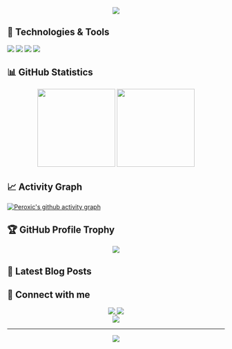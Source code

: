 <div align="center">
  <img src="https://capsule-render.vercel.app/api?type=waving&color=gradient&height=200&section=header&text=Peroxic&fontSize=80&animation=fadeIn" />
</div>

## 🔧 Technologies & Tools

![](https://img.shields.io/badge/OS-Linux-informational?style=flat&logo=linux&logoColor=white&color=2bbc8a)
![](https://img.shields.io/badge/Editor-VSCode-informational?style=flat&logo=visualstudiocode&logoColor=white&color=2bbc8a)
![](https://img.shields.io/badge/Code-Python-informational?style=flat&logo=python&logoColor=white&color=2bbc8a)
![](https://img.shields.io/badge/Shell-Bash-informational?style=flat&logo=gnu-bash&logoColor=white&color=2bbc8a)

## 📊 GitHub Statistics

<div align="center">
  <img height="180em" src="https://github-readme-stats.vercel.app/api?username=peroxic&show_icons=true&theme=tokyonight&include_all_commits=true&count_private=true"/>
  <img height="180em" src="https://github-readme-stats.vercel.app/api/top-langs/?username=peroxic&layout=compact&langs_count=8&theme=tokyonight"/>
</div>

## 📈 Activity Graph
[![Peroxic's github activity graph](https://github-readme-activity-graph.vercel.app/graph?username=peroxic&theme=tokyo-night)](https://github.com/ashutosh00710/github-readme-activity-graph)

## 🏆 GitHub Profile Trophy
<p align="center">
  <a href="https://github.com/ryo-ma/github-profile-trophy">
    <img src="https://github-profile-trophy.vercel.app/?username=peroxic&theme=tokyonight&row=1&column=6"/>
  </a>
</p>

## 📝 Latest Blog Posts
<!-- BLOG-POST-LIST:START -->
<!-- BLOG-POST-LIST:END -->

## 🤝 Connect with me
<div align="center">
  <a href="[Your LinkedIn URL]">
    <img src="https://img.shields.io/badge/LinkedIn-0077B5?style=for-the-badge&logo=linkedin&logoColor=white"/>
  </a>
  <a href="[Your Twitter URL]">
    <img src="https://img.shields.io/badge/Twitter-1DA1F2?style=for-the-badge&logo=twitter&logoColor=white"/>
  </a>
</div>

<div align="center">
  <img src="https://komarev.com/ghpvc/?username=peroxic&color=blueviolet&style=flat-square&label=Profile+Views"/>
</div>

---

<div align="center">
  <img src="https://capsule-render.vercel.app/api?type=waving&color=gradient&height=100&section=footer"/>
</div>

